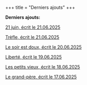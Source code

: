 +++
title = "Derniers ajouts"
+++

**Derniers ajouts:**

[21 juin, écrit le 21.06.2025](./seasons/27_vingt_septieme_saison/21_juin)

[Trèfle, écrit le 21.06.2025](./seasons/27_vingt_septieme_saison/trefle)

[Le soir est doux, écrit le 20.06.2025](./seasons/27_vingt_septieme_saison/le_soir_est_doux)

[Liberté, écrit le 19.06.2025](./seasons/27_vingt_septieme_saison/liberte)

[Les petits vieux, écrit le 18.06.2025](./seasons/27_vingt_septieme_saison/les_petits_vieux)

[Le grand-père, écrit le 17.06.2025](./seasons/27_vingt_septieme_saison/le_grand_pere)

